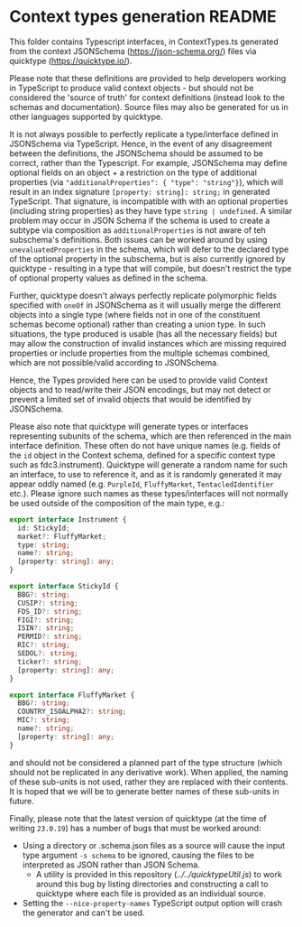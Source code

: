 # Context types generation README

This folder contains Typescript interfaces, in ContextTypes.ts generated from the context JSONSchema (https://json-schema.org/) files via quicktype (https://quicktype.io/).

Please note that these definitions are provided to help developers working in TypeScript to produce valid context objects - but should not be considered the 'source of truth' for context definitions (instead look to the schemas and documentation). Source files may also be generated for us in other languages supported by quicktype.

It is not always possible to perfectly replicate a type/interface defined in JSONSchema via TypeScript. Hence, in the event of any disagreement between the definitions, the JSONSchema should be assumed to be correct, rather than the Typescript. For example, JSONSchema may define optional fields on an object + a restriction on the type of additional properties (via `"additionalProperties": { "type": "string"}`), which will result in an index signature `[property: string]: string;` in generated TypeScript. That signature, is incompatible with with an optional properties (including string properties) as they have type `string | undefined`. A similar problem may occur in JSON Schema if the schema is used to create a subtype via composition as `additionalProperties` is not aware of teh subschema's definitions. Both issues can be worked around by using `unevaluatedProperties` in the schema, which will defer to the declared type of the optional property in the subschema, but is also currently ignored by quicktype - resulting in a type that will compile, but doesn't restrict the type of optional property values as defined in the schema.

Further, quicktype doesn't always perfectly replicate polymorphic fields specified with `oneOf` in JSONSchema as it will usually merge the different objects into a single type (where fields not in one of the constituent schemas become optional) rather than creating a union type. In such situations, the type produced is usable (has all the necessary fields) but may allow the construction of invalid instances which are missing required properties or include properties from the multiple schemas combined, which are not possible/valid according to JSONSchema.

Hence, the Types provided here can be used to provide valid Context objects and to read/write their JSON encodings, but may not detect or prevent a limited set of invalid objects that would be identified by JSONSchema.

Please also note that quicktype will generate types or interfaces representing subunits of the schema, which are then referenced in the main interface definition. These often do not have unique names (e.g. fields of the `id` object in the Context schema, defined for a specific context type such as fdc3.instrument). Quicktype will generate a random name for such an interface, to use to reference it, and as it is randomly generated it may appear oddly named (e.g. `PurpleId`, `FluffyMarket`, `TentacledIdentifier` etc.). Please ignore such names as these types/interfaces will not normally be used outside of the composition of the main type, e.g.:

```TypeScript
export interface Instrument {
  id: StickyId;
  market?: FluffyMarket;
  type: string;
  name?: string;
  [property: string]: any;
}

export interface StickyId {
  BBG?: string;
  CUSIP?: string;
  FDS_ID?: string;
  FIGI?: string;
  ISIN?: string;
  PERMID?: string;
  RIC?: string;
  SEDOL?: string;
  ticker?: string;
  [property: string]: any;
}

export interface FluffyMarket {
  BBG?: string;
  COUNTRY_ISOALPHA2?: string;
  MIC?: string;
  name?: string;
  [property: string]: any;
}
```

and should not be considered a planned part of the type structure (which should not be replicated in any derivative work). When applied, the naming of these sub-units is not used, rather they are replaced with their contents. It is hoped that we will be to generate better names of these sub-units in future.

Finally, please note that the latest version of quicktype (at the time of writing `23.0.19`) has a number of bugs that must be worked around:

- Using a directory or .schema.json files as a source will cause the input type argument `-s schema` to be ignored, causing the files to be interpreted as JSON rather than JSON Schema.
  - A utility is provided in this repository (_../../quicktypeUtil.js_) to work around this bug by listing directories and constructing a call to quicktype where each file is provided as an individual source.
- Setting the `--nice-property-names` TypeScript output option will crash the generator and can't be used.
